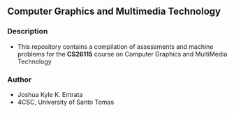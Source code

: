 ## Computer Graphics and Multimedia Technology

### Description

- This repository contains a compilation of assessments and machine problems for the **CS26115** course on Computer Graphics and MultiMedia Technology

### Author

- Joshua Kyle K. Entrata
- 4CSC, University of Santo Tomas
